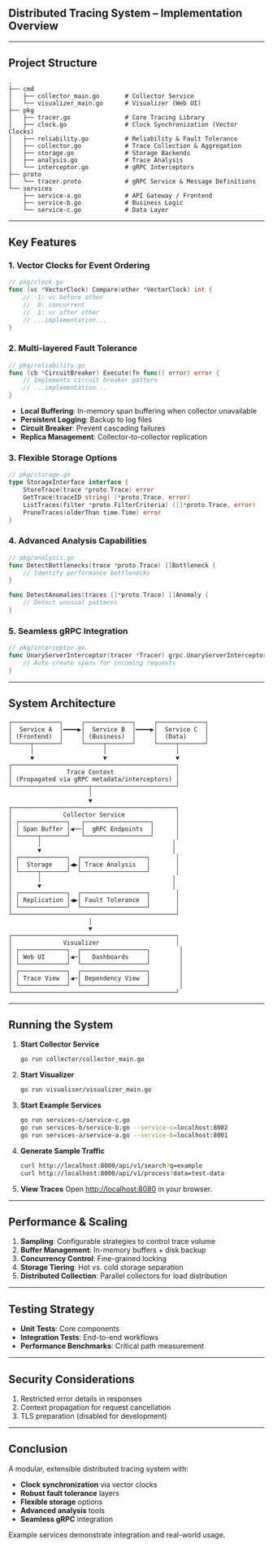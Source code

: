 ## Distributed Tracing System – Implementation Overview

---

## Project Structure

```
.
├── cmd
│   ├── collector_main.go       # Collector Service
│   └── visualizer_main.go      # Visualizer (Web UI)
├── pkg
│   ├── tracer.go               # Core Tracing Library
│   ├── clock.go                # Clock Synchronization (Vector Clocks)
│   ├── reliability.go          # Reliability & Fault Tolerance
│   ├── collector.go            # Trace Collection & Aggregation
│   ├── storage.go              # Storage Backends
│   ├── analysis.go             # Trace Analysis
│   └── interceptor.go          # gRPC Interceptors
├── proto
│   └── tracer.proto            # gRPC Service & Message Definitions
└── services
    ├── service-a.go            # API Gateway / Frontend
    ├── service-b.go            # Business Logic
    └── service-c.go            # Data Layer
```

---

## Key Features

### 1. Vector Clocks for Event Ordering

```go
// pkg/clock.go
func (vc *VectorClock) Compare(other *VectorClock) int {
    // -1: vc before other
    //  0: concurrent
    //  1: vc after other
    // ...implementation...
}
```

### 2. Multi-layered Fault Tolerance

```go
// pkg/reliability.go
func (cb *CircuitBreaker) Execute(fn func() error) error {
    // Implements circuit breaker pattern
    // ...implementation...
}
```

* **Local Buffering**: In-memory span buffering when collector unavailable
* **Persistent Logging**: Backup to log files
* **Circuit Breaker**: Prevent cascading failures
* **Replica Management**: Collector-to-collector replication

### 3. Flexible Storage Options

```go
// pkg/storage.go
type StorageInterface interface {
    StoreTrace(trace *proto.Trace) error
    GetTrace(traceID string) (*proto.Trace, error)
    ListTraces(filter *proto.FilterCriteria) ([]*proto.Trace, error)
    PruneTraces(olderThan time.Time) error
}
```

### 4. Advanced Analysis Capabilities

```go
// pkg/analysis.go
func DetectBottlenecks(trace *proto.Trace) []Bottleneck {
    // Identify performance bottlenecks
}

func DetectAnomalies(traces []*proto.Trace) []Anomaly {
    // Detect unusual patterns
}
```

### 5. Seamless gRPC Integration

```go
// pkg/interceptor.go
func UnaryServerInterceptor(tracer *Tracer) grpc.UnaryServerInterceptor {
    // Auto-create spans for incoming requests
}
```

---

## System Architecture

```
┌─────────────┐     ┌─────────────┐     ┌─────────────┐
│  Service A  │━━━━▶│  Service B  │━━━━▶│  Service C  │
│ (Frontend)  │     │ (Business)  │     │  (Data)     │
└─────┬───────┘     └─────┬───────┘     └─────┬───────┘
      │                   │                   │
      ▼                   ▼                   ▼
┌─────────────────────────────────────────────┐
│               Trace Context                 │
│ (Propagated via gRPC metadata/interceptors) │
└─────────────────────┬───────────────────────┘
                      │
                      ▼
┌─────────────────────────────────────────────┐
│              Collector Service              │
│ ┌─────────────┐   ┌──────────────────┐      │
│ │ Span Buffer │◀──│  gRPC Endpoints  │      │
│ └─────┬───────┘   └──────────────────┘      │
│       │                                    │
│       ▼                                    │
│ ┌─────────────┐  ┌──────────────────┐       │
│ │  Storage    │◀▶│ Trace Analysis   │       │
│ └─────┬───────┘  └──────────────────┘       │
│       │                                    │
│       ▼                                    │
│ ┌─────────────┐  ┌──────────────────┐       │
│ │ Replication │◀▶│ Fault Tolerance  │       │
│ └─────────────┘  └──────────────────┘       │
└─────────────────────────────────────────────┘
                      │
                      ▼
┌─────────────────────────────────────────────┐
│              Visualizer                     │
│ ┌─────────────┐  ┌──────────────────┐        │
│ │ Web UI      │◀─│   Dashboards     │        │
│ └─────────────┘  └──────────────────┘        │
│ ┌─────────────┐  ┌──────────────────┐        │
│ │ Trace View  │◀─│ Dependency View  │        │
│ └─────────────┘  └──────────────────┘        │
└─────────────────────────────────────────────┘
```

---

## Running the System

1. **Start Collector Service**

   ```bash
   go run collector/collector_main.go
   ```
2. **Start Visualizer**

   ```bash
   go run visualiser/visualizer_main.go
   ```
3. **Start Example Services**

   ```bash
   go run services-c/service-c.go
   go run services-b/service-b.go --service-c=localhost:8002
   go run services-a/service-a.go --service-b=localhost:8001
   ```
4. **Generate Sample Traffic**

   ```bash
   curl http://localhost:8000/api/v1/search?q=example
   curl http://localhost:8000/api/v1/process?data=test-data
   ```
5. **View Traces**
   Open [http://localhost:8080](http://localhost:8080) in your browser.

---

## Performance & Scaling

1. **Sampling**: Configurable strategies to control trace volume
2. **Buffer Management**: In-memory buffers + disk backup
3. **Concurrency Control**: Fine-grained locking
4. **Storage Tiering**: Hot vs. cold storage separation
5. **Distributed Collection**: Parallel collectors for load distribution

---

## Testing Strategy

* **Unit Tests**: Core components
* **Integration Tests**: End-to-end workflows
* **Performance Benchmarks**: Critical path measurement

---

## Security Considerations

1. Restricted error details in responses
2. Context propagation for request cancellation
3. TLS preparation (disabled for development)

---

## Conclusion

A modular, extensible distributed tracing system with:

* **Clock synchronization** via vector clocks
* **Robust fault tolerance** layers
* **Flexible storage** options
* **Advanced analysis** tools
* **Seamless gRPC** integration

Example services demonstrate integration and real-world usage.
